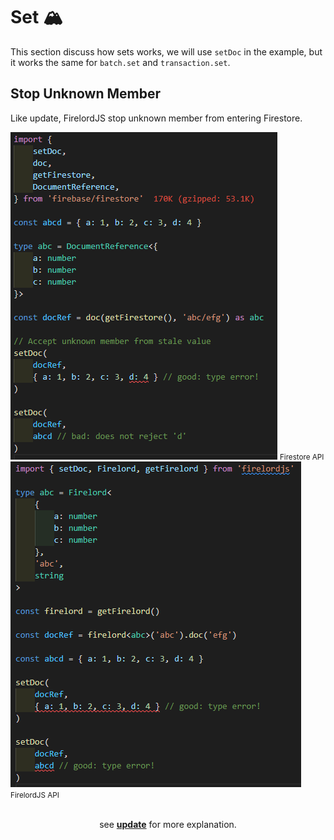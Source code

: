 # Set 🏔️

This section discuss how sets works, we will use `setDoc` in the example, but it works the same for `batch.set` and `transaction.set`.

## Stop Unknown Member

Like update, FirelordJS stop unknown member from entering Firestore.

<div  style={{ display:'flex', justifyContent:'space-between' }}>
    <div style={{ display:'flex', flexDirection:"column", alignItems:'center' }}>
        <img src='https://github.com/tylim88/FirelordJSDoc/blob/main/static/img/set1.png?raw=true' />
        <small>Firestore API</small>
    </div>
    <div style={{ display:'flex', flexDirection:"column", alignItems:'center' }}>
        <img src='https://github.com/tylim88/FirelordJSDoc/blob/main/static/img/set2.png?raw=true' />
        <small>FirelordJS API</small>
    </div>
</div>
<br/>

<div align='center'>

see **[update](./update#the-firelordjss-way)** for more explanation.

</div>
